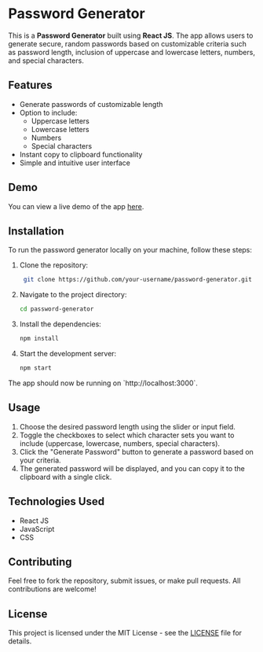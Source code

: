 
# Password Generator

This is a **Password Generator** built using **React JS**. The app allows users to generate secure, random passwords based on customizable criteria such as password length, inclusion of uppercase and lowercase letters, numbers, and special characters.

## Features

- Generate passwords of customizable length
- Option to include:
  - Uppercase letters
  - Lowercase letters
  - Numbers
  - Special characters
- Instant copy to clipboard functionality
- Simple and intuitive user interface

## Demo

You can view a live demo of the app [here](#).

## Installation

To run the password generator locally on your machine, follow these steps:

1. Clone the repository:
   ````bash
    git clone https://github.com/your-username/password-generator.git
2. Navigate to the project directory:
    ```bash
    cd password-generator
3. Install the dependencies:
    ```bash
    npm install
4. Start the development server:
    ```bash
    npm start

The app should now be running on \`http://localhost:3000\`.

## Usage

1. Choose the desired password length using the slider or input field.
2. Toggle the checkboxes to select which character sets you want to include (uppercase, lowercase, numbers, special characters).
3. Click the "Generate Password" button to generate a password based on your criteria.
4. The generated password will be displayed, and you can copy it to the clipboard with a single click.

## Technologies Used

- React JS
- JavaScript
- CSS

## Contributing

Feel free to fork the repository, submit issues, or make pull requests. All contributions are welcome!

## License

This project is licensed under the MIT License - see the [LICENSE](LICENSE) file for details.
